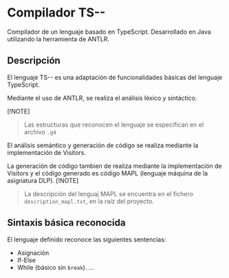 # Compilador TS--
Compilador de un lenguaje basado en TypeScript.
Desarrollado en Java utilizando la herramienta de ANTLR.

## Descripción
El lenguaje TS-- es una adaptación de funcionalidades básicas del lenguaje TypeScript.

Mediante el uso de ANTLR, se realiza el análisis léxico y sintáctico.

[!NOTE]
> Las estructuras que reconocen el lenguaje se especifican en el archivo `.g4`

El análisis semántico y generación de código se realiza mediante la implementación de Visitors.

La generación de código tambien de realiza mediante la implementación de Visitors y el código generado es código MAPL (lenguaje máquina de la asignatura DLP).
[!NOTE]
> La descripción del lenguaj MAPL se encuentra en el fichero `description_mapl.txt`, en la raíz del proyecto.

## Sintaxis básica reconocida
El lenguaje definido reconoce las siguientes sentencias:
* Asignación
* If-Else
* While (básico sin `break`).
...
